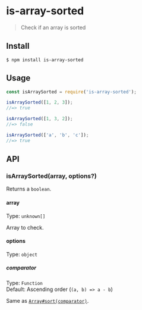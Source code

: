 # is-array-sorted

> Check if an array is sorted


## Install

```
$ npm install is-array-sorted
```


## Usage

```js
const isArraySorted = require('is-array-sorted');

isArraySorted([1, 2, 3]);
//=> true

isArraySorted([1, 3, 2]);
//=> false

isArraySorted(['a', 'b', 'c']);
//=> true
```


## API

### isArraySorted(array, options?)

Returns a `boolean`.

#### array

Type: `unknown[]`

Array to check.

#### options

Type: `object`

##### comparator

Type: `Function`<br>
Default: Ascending order (`(a, b) => a - b`)

Same as [`Array#sort(comparator)`](https://developer.mozilla.org/en/docs/Web/JavaScript/Reference/Global_Objects/Array/sort#Description).
